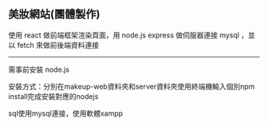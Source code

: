 美妝網站(團體製作)
------------------
使用 react 做前端框架渲染頁面，用 node.js express 做伺服器連接 mysql ，並以 fetch 來做前後端資料連接

-----------------------
需事前安裝 node.js

安裝方式：分別在makeup-web資料夾和server資料夾使用終端機輸入個別npm install完成安裝對應的nodejs

sql使用mysql連接，使用軟體xampp
